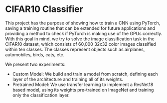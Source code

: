 # CIFAR10 Classifier

This project has the purpose of showing how to train a CNN using PyTorch, saving a training routine that can be extended for future applications and providing a method to check if PyTorch is making use of the GPUs correctly. With this goal in mind, we try to solve the image classification task in the CIFAR10 dataset, which consists of 60,000 32x32 color images classified within ten classes. The classes represent objects such as airplanes, automobiles, birds, cats, etc.

We present two experiments:

* Custom Model: We build and train a model from scratch, defining each layer of the architecture and training all of its weights.
* Pretrained Model: We use transfer learning to implement a ResNet18 based model, using its weights pre-trained on ImageNet and training only the classification layer.
